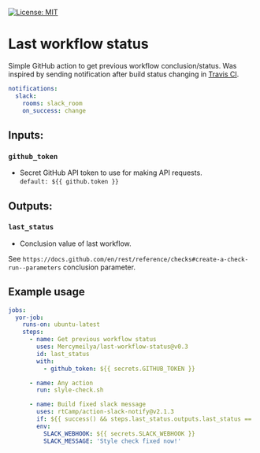 [![License: MIT](https://img.shields.io/badge/License-MIT-blue.svg)](https://github.com/MercymeIlya/last-workflow-status/blob/master/LICENSE)

# Last workflow status

Simple GitHub action to get previous workflow conclusion/status. Was inspired by sending notification after build status changing in 
[Travis CI](https://docs.travis-ci.com/user/notifications/#changing-notification-frequency).
```yaml
notifications:
  slack:
    rooms: slack_room
    on_success: change
```

## Inputs:
### `github_token`
* Secret GitHub API token to use for making API requests.  
`default: ${{ github.token }}`

## Outputs:
### `last_status`
* Conclusion value of last workflow.

See `https://docs.github.com/en/rest/reference/checks#create-a-check-run--parameters` conclusion parameter.

## Example usage

```yaml
jobs:
  yor-job:
    runs-on: ubuntu-latest
    steps:
      - name: Get previous workflow status
        uses: Mercymeilya/last-workflow-status@v0.3
        id: last_status
        with:
          - github_token: ${{ secrets.GITHUB_TOKEN }}

      - name: Any action
        run: slyle-check.sh

      - name: Build fixed slack message
        uses: rtCamp/action-slack-notify@v2.1.3
        if: ${{ success() && steps.last_status.outputs.last_status == 'failure' }}
        env: 
          SLACK_WEBHOOK: ${{ secrets.SLACK_WEBHOOK }}
          SLACK_MESSAGE: 'Style check fixed now!'
```         
